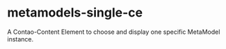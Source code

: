 # metamodels-single-ce
A  Contao-Content Element to choose and display one specific MetaModel instance.
